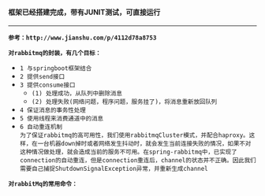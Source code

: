 #### 框架已经搭建完成，带有JUNIT测试，可直接运行

------------



**`参考：http://www.jianshu.com/p/4112d78a8753`**

__`对rabbitmq的封装，有几个目标：`__
- `1 与springboot框架结合`
- `2 提供send接口`
- `3 提供consume接口`
    - `(1) 处理成功，从队列中删除消息`
    - `(2) 处理失败(网络问题，程序问题，服务挂了)，将消息重新放回队列`
- `4 保证消息的事务性处理`
- `5 使用线程来消费通道中的消息`
- `6 自动重连机制`<br>
    `为了保证rabbitmq的高可用性，我们使用rabbitmqCluster模式，并配合haproxy。这样，在一台机器down掉时或者网络发生抖动时，就会发生当前连接失败的情况，如果不对这种情况做处理，就会造成当前的服务不可用。在spring-rabbitmq中，已实现了connection的自动重连，但是connection重连后，channel的状态并不正确。因此我们需要自己捕捉ShutdownSignalException异常，并重新生成channel`
  
  
__`对rabbitMq的常用命令：`__